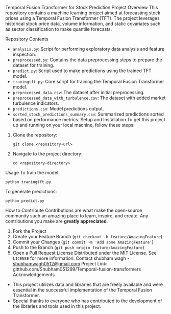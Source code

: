 Temporal Fusion Transformer for Stock Prediction
Project Overview
This repository contains a machine learning project aimed at forecasting stock prices using a Temporal Fusion Transformer (TFT). The project leverages historical stock price data, volume information, and static covariates such as sector classification to make quantile forecasts.


Repository Contents
- `analysis.py`: Script for performing exploratory data analysis and feature inspection.
- `preprocessed.py`: Contains the data preprocessing steps to prepare the dataset for training.
- `predict.py`: Script used to make predictions using the trained TFT model.
- `traningtft.py`: Core script for training the Temporal Fusion Transformer model.
- `preprocessed_data.csv`: The dataset after initial preprocessing.
- `preprocessed_data_with_turbulence.csv`: The dataset with added market turbulence indicators.
- `predictions.csv`: Model predictions output.
- `sorted_stock_predictions_summary.csv`: Summarized predictions sorted based on performance metrics.
Setup and Installation
To get this project up and running on your local machine, follow these steps:
1. Clone the repository:
   ```
   git clone <repository-url>
   ```
2. Navigate to the project directory:
   ```
   cd <repository-directory>
   ```
Usage
To train the model:
```
python traningtft.py
```
To generate predictions:
```
python predict.py
```
How to Contribute
Contributions are what make the open-source community such an amazing place to learn, inspire, and create. Any contributions you make are **greatly appreciated**.
1. Fork the Project
2. Create your Feature Branch (`git checkout -b feature/AmazingFeature`)
3. Commit your Changes (`git commit -m 'Add some AmazingFeature'`)
4. Push to the Branch (`git push origin feature/AmazingFeature`)
5. Open a Pull Request
License
Distributed under the MIT License. See `LICENSE` for more information.
Contact
shubham wagh - shubhamwagh0512@gmail.com
Project Link: gitthub.com/Shubham051299/Temporal-fusion-transformers
Acknowledgements
- This project utilizes data and libraries that are freely available and were essential in the successful implementation of the Temporal Fusion Transformer.
- Special thanks to everyone who has contributed to the development of the libraries and tools used in this project.
